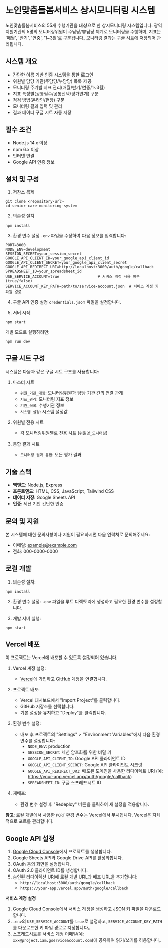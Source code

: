 # 노인맞춤돌봄서비스 상시모니터링 시스템

노인맞춤돌봄서비스의 55개 수행기관을 대상으로 한 상시모니터링 시스템입니다. 광역지원기관의 5명의 모니터링위원이 주담당/부담당 체계로 모니터링을 수행하며, 지표는 '매월', '반기', '연중', '1~3월'로 구분됩니다. 모니터링 결과는 구글 시트에 저장되어 관리됩니다.

## 시스템 개요

- 간단한 이름 기반 인증 시스템을 통한 로그인
- 위원별 담당 기관(주담당/부담당) 목록 제공
- 모니터링 주기별 지표 관리(매월/반기/연중/1~3월)
- 지표 특성별(공통필수/공통선택/평가연계) 구분
- 점검 방법(온라인/현장) 구분
- 모니터링 결과 입력 및 관리
- 결과 데이터 구글 시트 자동 저장

## 필수 조건

- Node.js 14.x 이상
- npm 6.x 이상
- 인터넷 연결
- Google API 인증 정보

## 설치 및 구성

1. 저장소 복제
```
git clone <repository-url>
cd senior-care-monitoring-system
```

2. 의존성 설치
```
npm install
```

3. 환경 변수 설정
`.env` 파일을 수정하여 다음 정보를 입력합니다:
```dotenv
PORT=3000
NODE_ENV=development
SESSION_SECRET=your_session_secret
GOOGLE_API_CLIENT_ID=your_google_api_client_id
GOOGLE_API_CLIENT_SECRET=your_google_api_client_secret
GOOGLE_API_REDIRECT_URI=http://localhost:3000/auth/google/callback
SPREADSHEET_ID=your_spreadsheet_id
USE_SERVICE_ACCOUNT=true                 # 서비스 계정 사용 여부 (true/false)
SERVICE_ACCOUNT_KEY_PATH=path/to/service-account.json  # 서비스 계정 키 파일 경로
```

4. 구글 API 인증 설정
`credentials.json` 파일을 설정합니다.

5. 서버 시작
```
npm start
```
개발 모드로 실행하려면:
```
npm run dev
```

## 구글 시트 구성

시스템은 다음과 같은 구글 시트 구조를 사용합니다:

1. 마스터 시트
   - `위원_기관_매핑`: 모니터링위원과 담당 기관 간의 연결 관계
   - `지표_관리`: 모니터링 지표 정보
   - `기관_목록`: 수행기관 정보
   - `시스템_설정`: 시스템 설정값

2. 위원별 전용 시트
   - 각 모니터링위원별로 전용 시트 (`위원명_모니터링`)

3. 통합 결과 시트
   - `모니터링_결과_통합`: 모든 평가 결과

## 기술 스택

- **백엔드**: Node.js, Express
- **프론트엔드**: HTML, CSS, JavaScript, Tailwind CSS
- **데이터 저장**: Google Sheets API
- **인증**: 세션 기반 간단한 인증

## 문의 및 지원

본 시스템에 대한 문의사항이나 지원이 필요하시면 다음 연락처로 문의해주세요:
- 이메일: example@example.com
- 전화: 000-0000-0000

## 로컬 개발

1. 의존성 설치:
```
npm install
```

2. 환경 변수 설정:
`.env` 파일을 루트 디렉토리에 생성하고 필요한 환경 변수를 설정합니다.

3. 개발 서버 실행:
```
npm start
```

## Vercel 배포

이 프로젝트는 Vercel에 배포할 수 있도록 설정되어 있습니다.

1. Vercel 계정 설정:
   - [Vercel](https://vercel.com)에 가입하고 GitHub 계정을 연결합니다.

2. 프로젝트 배포:
   - Vercel 대시보드에서 "Import Project"를 클릭합니다.
   - GitHub 저장소를 선택합니다.
   - 기본 설정을 유지하고 "Deploy"를 클릭합니다.

3. 환경 변수 설정:
   - 배포 후 프로젝트의 "Settings" > "Environment Variables"에서 다음 환경 변수를 설정합니다:
     - `NODE_ENV`: production
     - `SESSION_SECRET`: 세션 암호화를 위한 비밀 키
     - `GOOGLE_API_CLIENT_ID`: Google API 클라이언트 ID
     - `GOOGLE_API_CLIENT_SECRET`: Google API 클라이언트 시크릿
     - `GOOGLE_API_REDIRECT_URI`: 배포된 도메인을 사용한 리다이렉트 URI (예: https://your-app.vercel.app/auth/google/callback)
     - `SPREADSHEET_ID`: 구글 스프레드시트 ID

4. 재배포:
   - 환경 변수 설정 후 "Redeploy" 버튼을 클릭하여 새 설정을 적용합니다.

**참고**: 로컬 개발에서 사용한 `PORT` 환경 변수는 Vercel에서 무시됩니다. Vercel은 자체적으로 포트를 관리합니다.

## Google API 설정

1. [Google Cloud Console](https://console.cloud.google.com/)에서 프로젝트를 생성합니다.
2. Google Sheets API와 Google Drive API를 활성화합니다.
3. OAuth 동의 화면을 설정합니다.
4. OAuth 2.0 클라이언트 ID를 생성합니다.
5. 승인된 리다이렉션 URI에 로컬 개발 URL과 배포 URL을 추가합니다:
   - `http://localhost:3000/auth/google/callback`
   - `https://your-app.vercel.app/auth/google/callback`

**서비스 계정 설정**
1. Google Cloud Console에서 서비스 계정을 생성하고 JSON 키 파일을 다운로드합니다.
2. `.env`의 `USE_SERVICE_ACCOUNT`를 `true`로 설정하고, `SERVICE_ACCOUNT_KEY_PATH`를 다운로드한 키 파일 경로로 지정합니다。
3. 스프레드시트를 서비스 계정 이메일(예: `xxx@project.iam.gserviceaccount.com`)에 공유하여 읽기/쓰기를 허용합니다。 